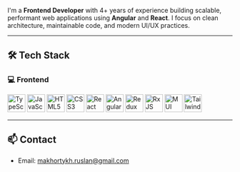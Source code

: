 I'm a **Frontend Developer** with 4+ years of experience building scalable, performant web applications using **Angular** and **React**. I focus on clean architecture, maintainable code, and modern UI/UX practices.

---

## 🛠 Tech Stack

### 💻 Frontend
<p align="left">
  <img src="https://cdn.jsdelivr.net/gh/devicons/devicon/icons/typescript/typescript-original.svg" alt="TypeScript" width="40" />
  <img src="https://cdn.jsdelivr.net/gh/devicons/devicon/icons/javascript/javascript-original.svg" alt="JavaScript" width="40" />
  <img src="https://cdn.jsdelivr.net/gh/devicons/devicon/icons/html5/html5-original.svg" alt="HTML5" width="40" />
  <img src="https://cdn.jsdelivr.net/gh/devicons/devicon/icons/css3/css3-original.svg" alt="CSS3" width="40" />
  <img src="https://cdn.jsdelivr.net/gh/devicons/devicon/icons/react/react-original.svg" alt="React" width="40" />
  <img src="https://cdn.jsdelivr.net/gh/devicons/devicon/icons/angularjs/angularjs-original.svg" alt="Angular" width="40" />
  <img src="https://cdn.jsdelivr.net/gh/devicons/devicon/icons/redux/redux-original.svg" alt="Redux" width="40" />
  <img src="https://cdn.jsdelivr.net/gh/devicons/devicon/icons/rxjs/rxjs-original.svg" alt="RxJS" width="40" />
  <img src="https://mui.com/static/logo.png" alt="MUI" width="40" />
  <img src="https://upload.wikimedia.org/wikipedia/commons/d/d5/Tailwind_CSS_Logo.svg" alt="Tailwind CSS" width="40" />
</p>

---

## 📫 Contact

- Email: [makhortykh.ruslan@gmail.com](mailto:makhortykh.ruslan@gmail.com)
